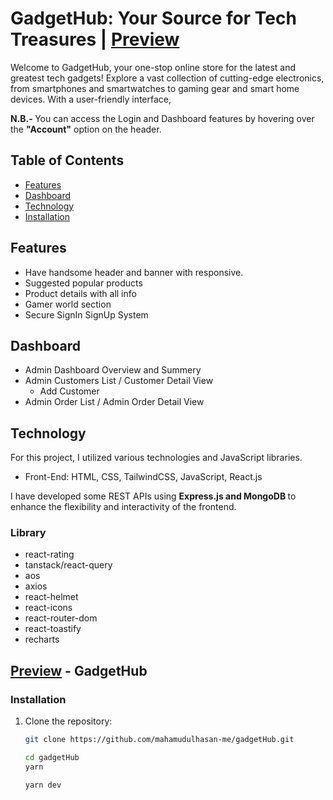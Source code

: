 # GadgetHub: Your Source for Tech Treasures | [Preview](https://flourishing-gnome-b94434.netlify.app/)

Welcome to GadgetHub, your one-stop online store for the latest and greatest tech gadgets! Explore a vast collection of cutting-edge electronics, from smartphones and smartwatches to gaming gear and smart home devices. With a user-friendly interface,

<b>N.B.- </b> You can access the Login and Dashboard features by hovering over the <b>"Account"</b> option on the header.

## Table of Contents

- [Features](#features)
- [Dashboard](#dashboard)
- [Technology](#technology)
- [Installation](#installation)

## Features

- Have handsome header and banner with responsive.
- Suggested popular products
- Product details with all info
- Gamer world section
- Secure SignIn SignUp System

## Dashboard

- Admin Dashboard Overview and Summery
- Admin Customers List / Customer Detail View
  - Add Customer
- Admin Order List / Admin Order Detail View

## Technology

For this project, I utilized various technologies and JavaScript libraries.

- Front-End: HTML, CSS, TailwindCSS, JavaScript, React.js

I have developed some REST APIs using <b>Express.js and MongoDB </b> to enhance the flexibility and interactivity of the frontend.

### Library

- react-rating
- tanstack/react-query
- aos
- axios
- react-helmet
- react-icons
- react-router-dom
- react-toastify
- recharts

## [Preview](https://flourishing-gnome-b94434.netlify.app/) - GadgetHub

### Installation

1. Clone the repository:

   ```bash
   git clone https://github.com/mahamudulhasan-me/gadgetHub.git

   cd gadgetHub
   yarn

   yarn dev
   ```
